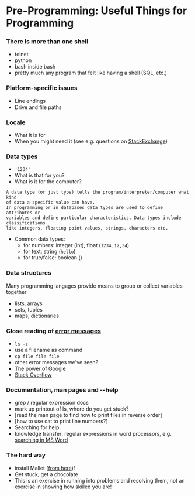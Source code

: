 # Pre-Programming: Useful Things for Programming

### There is more than one shell

* telnet
* python
* bash inside bash
* pretty much any program that felt like having a shell (SQL, etc.)

### Platform-specific issues

* Line endings
* Drive and file paths

### [Locale](https://en.wikipedia.org/wiki/Locale_(computer_software))

* What it is for
* When you might need it (see e.g. questions on [StackExchange](https://superuser.com/search?q=locale))

### Data types

* `'1234'`
* What is that for you?
* What is it for the computer?
```
A data type (or just type) tells the program/interpreter/computer what kind
of data a specific value can have.
In programming or in databases data types are used to define attributes or
variables and define particular characteristics. Data types include classifications
like integers, floating point values, strings, characters etc.
```
* Common data types:
  * for numbers: integer (int), float (`1234`, `12,34`)
  * for text: string (`hello`)
  * for true/false: boolean ()

### Data structures

Many programming langages provide means to group or collect variables together

* lists, arrays
* sets, tuples
* maps, dictionaries

### Close reading of [error messages](error_messages.md)

* `ls -z`
* use a filename as command
* `cp file file file`
* other error messages we've seen?
* The power of Google
* [Stack Overflow](https://stackoverflow.com/)

### Documentation, man pages and --help

* grep / regular expression docs
* mark up printout of ls, where do you get stuck?
* [read the man page to find how to print files in reverse order]
* [how to use cat to print line numbers?]
* Searching for help
* knowledge transfer: regular expressions in word processors, e.g. [searching in MS Word](https://docs.xbench.net/user-guide/regular-expressions/)

### The hard way

* install Mallet ([from here](http://mallet.cs.umass.edu/index.php))!
* Get stuck, get a chocolate
* This is an exercise in running into problems and resolving them, not an exercise in showing how skilled you are!
